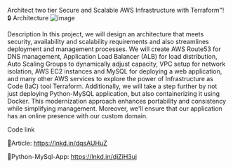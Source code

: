  Architect two tier Secure and Scalable AWS Infrastructure with Terraform"! 🔒
Architecture
![image](https://github.com/kaivalya-tolbande/Terraform-secure-scalable-two-tier-infra-project/assets/110324856/d64a80a7-e188-46c0-903e-35481ff91a4b)


Description
In this project, we will design an architecture that meets security, availability and scalability requirements and also streamlines deployment and management processes. We will create AWS Route53 for DNS management, Application Load Balancer (ALB) for load distribution, Auto Scaling Groups to dynamically adjust capacity, VPC setup for network isolation, AWS EC2 instances and MySQL for deploying a web application, and many other AWS services to explore the power of Infrastructure as Code (IaC) tool Terraform. Additionally, we will take a step further by not just deploying Python-MySQL application, but also containerizing it using Docker. This modernization approach enhances portability and consistency while simplifying management. Moreover, we'll ensure that our application has an online presence with our custom domain.
   
   
   Code link
 
 🔗Article: https://lnkd.in/dqsAUHuZ


 🔗Python-MySql-App: https://lnkd.in/djZiH3uj
